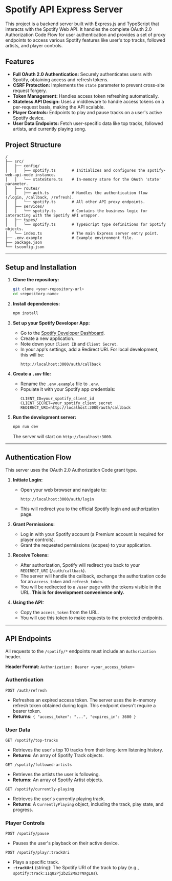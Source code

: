 # Spotify API Express Server

This project is a backend server built with Express.js and TypeScript that interacts with the Spotify Web API. It handles the complete OAuth 2.0 Authorization Code Flow for user authentication and provides a set of proxy endpoints to access various Spotify features like user's top tracks, followed artists, and player controls.

## Features

- **Full OAuth 2.0 Authentication:** Securely authenticates users with Spotify, obtaining access and refresh tokens.
- **CSRF Protection:** Implements the `state` parameter to prevent cross-site request forgery.
- **Token Management:** Handles access token refreshing automatically.
- **Stateless API Design:** Uses a middleware to handle access tokens on a per-request basis, making the API scalable.
- **Player Controls:** Endpoints to play and pause tracks on a user's active Spotify device.
- **User Data Endpoints:** Fetch user-specific data like top tracks, followed artists, and currently playing song.

## Project Structure

```
/
├── src/
│   ├── config/
│   │   ├── spotify.ts       # Initializes and configures the spotify-web-api-node instance.
│   │   └── stateStore.ts    # In-memory store for the OAuth 'state' parameter.
│   ├── routes/
│   │   ├── auth.ts          # Handles the authentication flow (/login, /callback, /refresh).
│   │   └── spotify.ts       # All other API proxy endpoints.
│   ├── services/
│   │   └── spotify.ts       # Contains the business logic for interacting with the Spotify API wrapper.
│   ├── types/
│   │   └── spotify.ts       # TypeScript type definitions for Spotify objects.
│   └── index.ts             # The main Express server entry point.
├── .env.example             # Example environment file.
├── package.json
└── tsconfig.json
```

---

## Setup and Installation

1.  **Clone the repository:**

    ```bash
    git clone <your-repository-url>
    cd <repository-name>
    ```

2.  **Install dependencies:**

    ```bash
    npm install
    ```

3.  **Set up your Spotify Developer App:**

    - Go to the [Spotify Developer Dashboard](https://developer.spotify.com/dashboard/).
    - Create a new application.
    - Note down your `Client ID` and `Client Secret`.
    - In your app's settings, add a Redirect URI. For local development, this will be:
      ```
      http://localhost:3000/auth/callback
      ```

4.  **Create a `.env` file:**

    - Rename the `.env.example` file to `.env`.
    - Populate it with your Spotify app credentials:
      ```env
      CLIENT_ID=your_spotify_client_id
      CLIENT_SECRET=your_spotify_client_secret
      REDIRECT_URI=http://localhost:3000/auth/callback
      ```

5.  **Run the development server:**
    ```bash
    npm run dev
    ```
    The server will start on `http://localhost:3000`.

---

## Authentication Flow

This server uses the OAuth 2.0 Authorization Code grant type.

1.  **Initiate Login:**

    - Open your web browser and navigate to:
      ```
      http://localhost:3000/auth/login
      ```
    - This will redirect you to the official Spotify login and authorization page.

2.  **Grant Permissions:**

    - Log in with your Spotify account (a Premium account is required for player controls).
    - Grant the requested permissions (scopes) to your application.

3.  **Receive Tokens:**

    - After authorization, Spotify will redirect you back to your `REDIRECT_URI` (`/auth/callback`).
    - The server will handle the callback, exchange the authorization code for an `access_token` and `refresh_token`.
    - You will be redirected to a `/user` page with the tokens visible in the URL. **This is for development convenience only.**

4.  **Using the API:**
    - Copy the `access_token` from the URL.
    - You will use this token to make requests to the protected endpoints.

---

## API Endpoints

All requests to the `/spotify/*` endpoints must include an `Authorization` header.

**Header Format:** `Authorization: Bearer <your_access_token>`

### Authentication

`POST /auth/refresh`

- Refreshes an expired access token. The server uses the in-memory refresh token obtained during login. This endpoint doesn't require a bearer token.
- **Returns:** `{ "access_token": "...", "expires_in": 3600 }`

### User Data

`GET /spotify/top-tracks`

- Retrieves the user's top 10 tracks from their long-term listening history.
- **Returns:** An array of Spotify Track objects.

`GET /spotify/followed-artists`

- Retrieves the artists the user is following.
- **Returns:** An array of Spotify Artist objects.

`GET /spotify/currently-playing`

- Retrieves the user's currently playing track.
- **Returns:** A `CurrentlyPlaying` object, including the track, play state, and progress.

### Player Controls

`POST /spotify/pause`

- Pauses the user's playback on their active device.

`POST /spotify/play/:trackUri`

- Plays a specific track.
- **`:trackUri`** (string): The Spotify URI of the track to play (e.g., `spotify:track:1Iq82Pj2b2i2Mo3rNXgL8s`).
